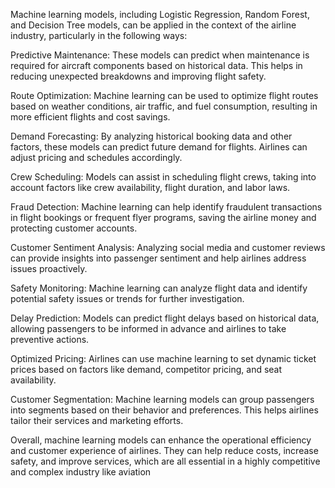 Machine learning models, including Logistic Regression, Random Forest, and Decision Tree models, can be applied in the context of the airline industry, particularly in the following ways:

Predictive Maintenance: These models can predict when maintenance is required for aircraft components based on historical data. This helps in reducing unexpected breakdowns and improving flight safety.

Route Optimization: Machine learning can be used to optimize flight routes based on weather conditions, air traffic, and fuel consumption, resulting in more efficient flights and cost savings.

Demand Forecasting: By analyzing historical booking data and other factors, these models can predict future demand for flights. Airlines can adjust pricing and schedules accordingly.

Crew Scheduling: Models can assist in scheduling flight crews, taking into account factors like crew availability, flight duration, and labor laws.

Fraud Detection: Machine learning can help identify fraudulent transactions in flight bookings or frequent flyer programs, saving the airline money and protecting customer accounts.

Customer Sentiment Analysis: Analyzing social media and customer reviews can provide insights into passenger sentiment and help airlines address issues proactively.

Safety Monitoring: Machine learning can analyze flight data and identify potential safety issues or trends for further investigation.

Delay Prediction: Models can predict flight delays based on historical data, allowing passengers to be informed in advance and airlines to take preventive actions.

Optimized Pricing: Airlines can use machine learning to set dynamic ticket prices based on factors like demand, competitor pricing, and seat availability.

Customer Segmentation: Machine learning models can group passengers into segments based on their behavior and preferences. This helps airlines tailor their services and marketing efforts.

Overall, machine learning models can enhance the operational efficiency and customer experience of airlines. They can help reduce costs, increase safety, and improve services, which are all essential in a highly competitive and complex industry like aviation